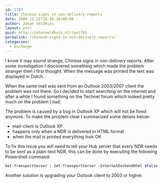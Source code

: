 ```yaml
---
id: 1783
title: Chinese signs in non-delivery reports
date: 2009-12-21T20:30:16+00:00
author: Johan Veldhuis
layout: post
guid: http://johanveldhuis.nl/?p=1783
permalink: /chinese-signs-in-non-delivery-reports/
categories:
  - Exchange
---
```

I know it may sound strange, Chinese signs in non-delivery reports. After some investigation I discovered something which made the problem stranger then I first thought. When the message was printed the text was displayed in Dutch.

When the same mail was sent from an Outlook 2003/2007 client the problem was not there. So I decided to start searching on the internet and after a while I found something on the Technet forum which looked pretty much on the problem I had.

The problem is caused by a bug in Outlook XP which will not be fixed anymore. To make the problem clear I summarized some details below:

  * mail-client is Outlook XP
  * happens only when a NDR is delivered in HTML format
  * when the mail is printed everything look OK

To fix this issue you will need to tell your Hub server that every NDR needs to be sent as a plain-text NDR, this can be done by executing the following Powershell command:

```PowerShell
Get-TransportServer | Set-TransportServer –InternalDsnSendHtml $False
```

Another solution is upgrading your Outlook client to 2003 or higher.